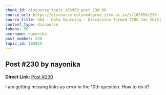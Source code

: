 ```yaml
---
chunk_id: discourse_topic_165959_post_230_00
source_url: https://discourse.onlinedegree.iitm.ac.in/t/165959/230
source_title: GA4 - Data Sourcing - Discussion Thread [TDS Jan 2025]
content_type: discourse
tokens: 56
username: nayonika
post_number: 230
topic_id: 165959
---
```


## Post #230 by nayonika

**Direct Link**: [Post #230](https://discourse.onlinedegree.iitm.ac.in/t/165959/230)

I am getting missing links as error in the 10th question. How to do it?
